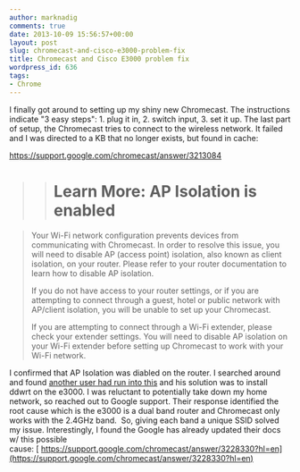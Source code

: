 ```yaml
---
author: marknadig
comments: true
date: 2013-10-09 15:56:57+00:00
layout: post
slug: chromecast-and-cisco-e3000-problem-fix
title: Chromecast and Cisco E3000 problem fix
wordpress_id: 636
tags:
- Chrome
---
```


I finally got around to setting up my shiny new Chromecast. The instructions indicate "3 easy steps": 1. plug it in, 2. switch input, 3. set it up. The last part of setup, the Chromecast tries to connect to the wireless network. It failed and I was directed to a KB that no longer exists, but found in cache:

https://support.google.com/chromecast/answer/3213084


<blockquote>

> 
> # Learn More: AP Isolation is enabled
> 
> 
</blockquote>


<blockquote>Your Wi-Fi network configuration prevents devices from communicating with Chromecast. In order to resolve this issue, you will need to disable AP (access point) isolation, also known as client isolation, on your router. Please refer to your router documentation to learn how to disable AP isolation.

If you do not have access to your router settings, or if you are attempting to connect through a guest, hotel or public network with AP/client isolation, you will be unable to set up your Chromecast.

If you are attempting to connect through a Wi-Fi extender, please check your extender settings. You will need to disable AP isolation on your Wi-Fi extender before setting up Chromecast to work with your Wi-Fi network.</blockquote>


I confirmed that AP Isolation was diabled on the router. I searched around and found [another user had run into this](http://mattstard.com/google-chromecast-cisco-e3000-router-fix/) and his solution was to install ddwrt on the e3000. I was reluctant to potentially take down my home network, so reached out to Google support. Their response identified the root cause which is the e3000 is a dual band router and Chromecast only works with the 2.4GHz band.  So, giving each band a unique SSID solved my issue. Interestingly, I found the Google has already updated their docs w/ this possible cause: [ https://support.google.com/chromecast/answer/3228330?hl=en](https://support.google.com/chromecast/answer/3228330?hl=en)

